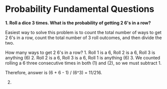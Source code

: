 # Probability Fundamental Questions

**1. Roll a dice 3 times. What is the probability of getting 2 6's in a row?**

Easiest way to solve this problem is to count the total number of ways to get 2 6's in a row, count the total number of 3 roll outcomes, and then divide the two. 

How many ways to get 2 6's in a row? 
	1. Roll 1 is a 6, Roll 2 is a 6, Roll 3 is anything (6)
	2. Roll 2 is a 6, Roll 3 is a 6, Roll 1 is anything (6)
	3. We counted rolling a 6 three consecutive times in both (1) and (2), so we must subtract 1. 

Therefore, answer is (6 + 6 - 1) / (6^3) = 11/216. 

2. 

